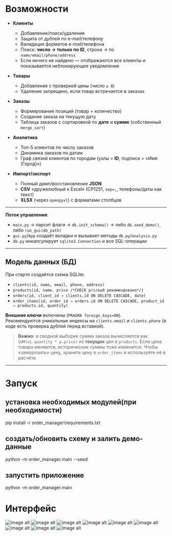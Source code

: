# Возможности

- **Клиенты**
  - Добавление/поиск/удаление
  - Защита от дублей по e-mail/телефону
  - Валидация форматов e-mail/телефона
  - Поиск: **число → только по ID**, строка → по `name/email/phone/address`
  - Если ничего не найдено — отображаются все клиенты и показывается неблокирующее уведомление

- **Товары**
  - Добавление с проверкой цены (число `≥ 0`)
  - Удаление запрещено, если товар встречается в заказах

- **Заказы**
  - Формирование позиций (товар + количество)
  - Создание заказа на текущую дату
  - Таблица заказов с сортировкой по **дате** и **сумме** (собственный `merge_sort`)

- **Аналитика**
  - Топ-5 клиентов по числу заказов
  - Динамика заказов по датам
  - Граф связей клиентов по городам (узлы = **ID**, подписи = «Имя (Город)»)

- **Импорт/экспорт**
  - Полный дамп/восстановление **JSON**
  - **CSV** «дружелюбный к Excel» (CP1251, `sep=;`, телефоны/даты как текст)
  - **XLSX** (через `openpyxl`) с форматами столбцов

---

**Поток управления**:

- `main.py` → парсит флаги → `db.init_schema()` → либо `db.seed_demo()`, либо `run_gui(db_path)`
- `gui.py`/`App` создаёт вкладки и вызывает методы `db.py`/`analysis.py`
- `db.py` инкапсулирует `sqlite3.Connection` и все SQL-операции

---

## Модель данных (БД)

При старте создаётся схема SQLite:

- `clients(id, name, email, phone, address)`
- `products(id, name, price /*CHECK price≥0 рекомендовано*/)`
- `orders(id, client_id → clients.id ON DELETE CASCADE, date)`
- `order_items(id, order_id → orders.id ON DELETE CASCADE, product_id → products.id, quantity)`

**Внешние ключи** включены (`PRAGMA foreign_keys=ON`).  
Рекомендуются уникальные индексы на `clients.email` и `clients.phone` (в коде есть проверка дублей перед вставкой).

> **Важно:** в сводной выборке сумма заказа вычисляется как `SUM(oi.quantity * p.price)` из **текущих** цен в `products`. Если цена товара меняется, исторические суммы тоже изменятся. Чтобы «заморозить» цену, храните цену в `order_items` и используйте её в расчёте.

---

# Запуск

## установка необходимых модулей(при необходимости)
pip install -r order_manager\requirements.txt

## создать/обновить схему и залить демо-данные
python -m order_manager.main --seed

## запустить приложение
python -m order_manager.main

# Интерфейс
![image alt](https://github.com/larinadaria94-ctrl/Order_accounting_system-/blob/6d63d9cc5ec1660b722a80547eceb23af90e5dca/images/image.png)
![image alt](https://github.com/larinadaria94-ctrl/Order_accounting_system-/blob/1c2d55d0a4ba652cf1b7d16d0c78b8202aa709b8/images/image%20(1).png)
![image alt](https://github.com/larinadaria94-ctrl/Order_accounting_system-/blob/1c2d55d0a4ba652cf1b7d16d0c78b8202aa709b8/images/image%20(2).png)
![image alt](https://github.com/larinadaria94-ctrl/Order_accounting_system-/blob/1c2d55d0a4ba652cf1b7d16d0c78b8202aa709b8/images/image%20(3).png)
![image alt](https://github.com/larinadaria94-ctrl/Order_accounting_system-/blob/1c2d55d0a4ba652cf1b7d16d0c78b8202aa709b8/images/image%20(4).png)
![image alt](https://github.com/larinadaria94-ctrl/Order_accounting_system-/blob/1c2d55d0a4ba652cf1b7d16d0c78b8202aa709b8/images/image%20(5).png)
![image alt](https://github.com/larinadaria94-ctrl/Order_accounting_system-/blob/1c2d55d0a4ba652cf1b7d16d0c78b8202aa709b8/images/image%20(6).png)
![image alt](https://github.com/larinadaria94-ctrl/Order_accounting_system-/blob/1c2d55d0a4ba652cf1b7d16d0c78b8202aa709b8/images/image%20(7).png)
![image alt](https://github.com/larinadaria94-ctrl/Order_accounting_system-/blob/1c2d55d0a4ba652cf1b7d16d0c78b8202aa709b8/images/image%20(8).png)
